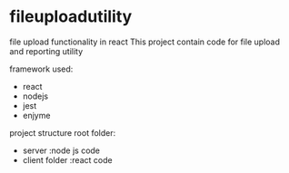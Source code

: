 # fileuploadutility
file upload functionality in react
This project contain code for file upload and reporting utility

framework used:
  - react
  - nodejs
  - jest
  - enjyme

project structure
root folder: 
  - server :node js code
  - client folder :react code

